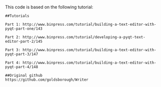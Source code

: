 This code is based on the following tutorial:

    ##Tutorials

    Part 1: http://www.binpress.com/tutorial/building-a-text-editor-with-pyqt-part-one/143

    Part 2: http://www.binpress.com/tutorial/developing-a-pyqt-text-editor-part-2/145

    Part 3: http://www.binpress.com/tutorial/building-a-text-editor-with-pyqt-part-3/147

    Part 4: http://www.binpress.com/tutorial/building-a-text-editor-with-pyqt-part-4/148

    ##Original github
    https://github.com/goldsborough/Writer
